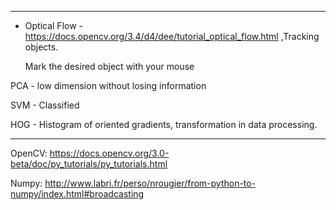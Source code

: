 

*****
*  Optical Flow - https://docs.opencv.org/3.4/d4/dee/tutorial_optical_flow.html ,Tracking objects.

    Mark the desired object with your mouse



PCA - low dimension without losing information

SVM - Classified

HOG - Histogram of oriented gradients, transformation in data processing.


*****

OpenCV: https://docs.opencv.org/3.0-beta/doc/py_tutorials/py_tutorials.html


Numpy: http://www.labri.fr/perso/nrougier/from-python-to-numpy/index.html#broadcasting

